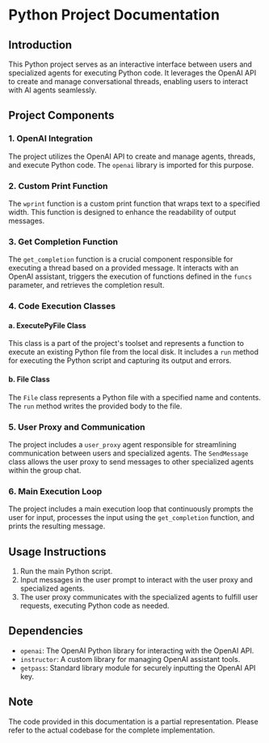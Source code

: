 # Python Project Documentation

## Introduction

This Python project serves as an interactive interface between users and specialized agents for executing Python code. It leverages the OpenAI API to create and manage conversational threads, enabling users to interact with AI agents seamlessly.

## Project Components

### 1. OpenAI Integration

The project utilizes the OpenAI API to create and manage agents, threads, and execute Python code. The `openai` library is imported for this purpose.

### 2. Custom Print Function

The `wprint` function is a custom print function that wraps text to a specified width. This function is designed to enhance the readability of output messages.

### 3. Get Completion Function

The `get_completion` function is a crucial component responsible for executing a thread based on a provided message. It interacts with an OpenAI assistant, triggers the execution of functions defined in the `funcs` parameter, and retrieves the completion result.

### 4. Code Execution Classes

#### a. ExecutePyFile Class

This class is a part of the project's toolset and represents a function to execute an existing Python file from the local disk. It includes a `run` method for executing the Python script and capturing its output and errors.

#### b. File Class

The `File` class represents a Python file with a specified name and contents. The `run` method writes the provided body to the file.

### 5. User Proxy and Communication

The project includes a `user_proxy` agent responsible for streamlining communication between users and specialized agents. The `SendMessage` class allows the user proxy to send messages to other specialized agents within the group chat.

### 6. Main Execution Loop

The project includes a main execution loop that continuously prompts the user for input, processes the input using the `get_completion` function, and prints the resulting message.

## Usage Instructions

1. Run the main Python script.
2. Input messages in the user prompt to interact with the user proxy and specialized agents.
3. The user proxy communicates with the specialized agents to fulfill user requests, executing Python code as needed.

## Dependencies

- `openai`: The OpenAI Python library for interacting with the OpenAI API.
- `instructor`: A custom library for managing OpenAI assistant tools.
- `getpass`: Standard library module for securely inputting the OpenAI API key.

## Note

The code provided in this documentation is a partial representation. Please refer to the actual codebase for the complete implementation.
